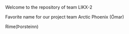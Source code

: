 Welcome to the repository of team LIKX-2

Favorite name for our project team
Arctic Phoenix (Ómar)

Rime(Þorsteinn)
